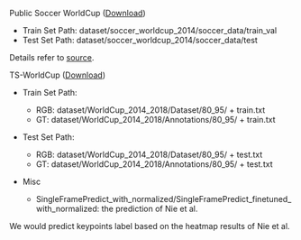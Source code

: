 Public Soccer WorldCup ([Download](https://nhoma.github.io/))
- Train Set Path: dataset/soccer_worldcup_2014/soccer_data/train_val
- Test Set Path: dataset/soccer_worldcup_2014/soccer_data/test

Details refer to [source](dataset/soccer_worldcup_2014/soccer_data/source.txt).

TS-WorldCup ([Download](https://cgv.cs.nthu.edu.tw/KpSFR_data/TS-WorldCup.zip))
- Train Set Path: 
    - RGB: dataset/WorldCup_2014_2018/Dataset/80_95/ + train.txt
    - GT: dataset/WorldCup_2014_2018/Annotations/80_95/ + train.txt

- Test Set Path: 
    - RGB: dataset/WorldCup_2014_2018/Dataset/80_95/ + test.txt
    - GT: dataset/WorldCup_2014_2018/Annotations/80_95/ + test.txt

- Misc
    - SingleFramePredict_with_normalized/SingleFramePredict_finetuned_with_normalized: the prediction of Nie et al.

We would predict keypoints label based on the heatmap results of Nie et al.